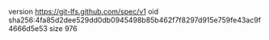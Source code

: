 version https://git-lfs.github.com/spec/v1
oid sha256:4fa85d2dee529dd0db0945498b85b462f7f8297d915e759fe43ac9f4666d5e53
size 976
